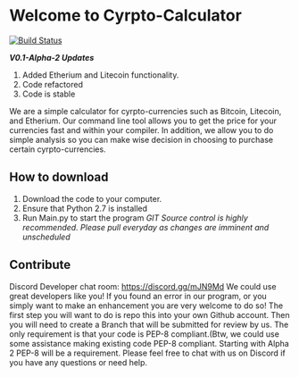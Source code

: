 
# **Welcome to Cyrpto-Calculator**
[![Build Status](https://travis-ci.org/CodeandUnite/Cyrpto_Calculator.svg?branch=master)](https://travis-ci.org/CodeandUnite/Cyrpto_Calculator)

  ***V0.1-Alpha-2 Updates***
  1. Added Etherium and Litecoin functionality.
  2. Code refactored
  3. Code is stable

 We are a simple calculator for cyrpto-currencies such as Bitcoin, Litecoin, and Etherium. Our command line tool allows you to get the price for your currencies fast and within your compiler. In addition, we allow you to do simple analysis so you can make wise decision in choosing to purchase certain cyrpto-currencies.



## **How to download**

 1. Download the code to your computer.
 2. Ensure that Python 2.7 is installed
 3. Run Main.py to start the program
*GIT Source control is highly recommended. Please pull everyday as changes are imminent and unscheduled*



## **Contribute**
Discord Developer chat room: https://discord.gg/mJN9Md
We could use great developers like you! If you found an error in our program, or you simply want to make an enhancement you are very welcome to do so! The first step you will want to do is repo this into your own Github account. Then you will need to create a Branch that will be submitted for review by us. The only requirement is that your code is PEP-8 compliant.(Btw, we could use some assistance making existing code PEP-8 compliant. Starting with Alpha 2 PEP-8 will be a requirement. Please feel free to chat with us on Discord if you have any questions or need help.
